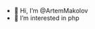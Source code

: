 - 👋 Hi, I’m @ArtemMakolov
- 👀 I’m interested in php

<!---
ArtemMakolov/ArtemMakolov is a ✨ special ✨ repository because its `README.md` (this file) appears on your GitHub profile.
You can click the Preview link to take a look at your changes.
--->
